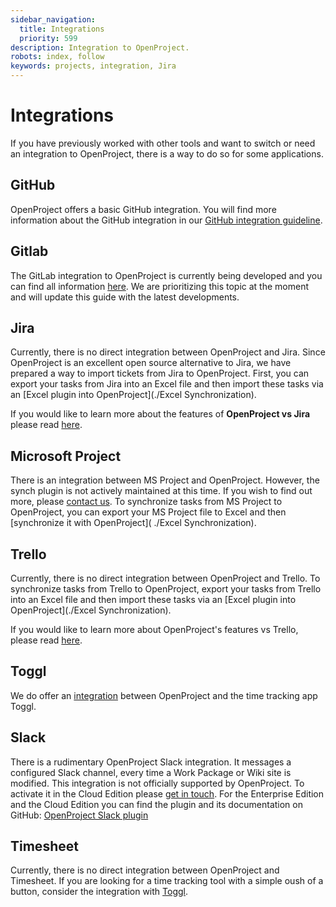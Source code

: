 ```yaml
---
sidebar_navigation:
  title: Integrations
  priority: 599
description: Integration to OpenProject.
robots: index, follow
keywords: projects, integration, Jira
---
```

# Integrations

If you have previously worked with other tools and want to switch or need an integration to OpenProject, there is a way to do so for some applications.

## GitHub

OpenProject offers a basic GitHub integration. You will find more information about the GitHub integration in our [GitHub integration guideline](../../system-admin-guide/github-integration/).

## Gitlab

The GitLab integration to OpenProject is currently being developed and you can find all information [here](https://gitlab.com/gitlab-org/gitlab/-/merge_requests/21933#note_309977508).
We are prioritizing this topic at the moment and will update this guide with the latest developments.

## Jira

Currently, there is no direct integration between OpenProject and Jira. Since OpenProject is an excellent open source alternative to Jira, we have prepared a way to import tickets from Jira to OpenProject. First, you can export your tasks from Jira into an Excel file and then import these tasks via an [Excel plugin into OpenProject](./Excel Synchronization).

If you would like to learn more about the features of **OpenProject vs Jira** please read [here](https://www.openproject.org/jira-alternative/).

## Microsoft Project

There is an integration between MS Project and OpenProject. However, the synch plugin is not actively maintained at this time. If you wish to find out more, please [contact us](https://www.openproject.org/contact-us/).
To synchronize tasks from MS Project to OpenProject, you can export your MS Project file to Excel and then [synchronize it with OpenProject]( ./Excel Synchronization).

## Trello

Currently, there is no direct integration between OpenProject and Trello. To synchronize tasks from Trello to OpenProject, export your tasks from Trello into an Excel file and then import these tasks via an [Excel plugin into OpenProject](./Excel Synchronization).

If you would like to learn more about OpenProject's features vs Trello, please read [here](https://www.openproject.org/trello-alternative/).

## Toggl

We do offer an [integration](../time-and-costs/time-tracking/toggl-integration/) between OpenProject and the time tracking app Toggl.

## Slack

There is a rudimentary OpenProject Slack integration. It messages a configured Slack channel, every time a Work Package or Wiki site is modified. This integration is not officially supported by OpenProject.
To activate it in the Cloud Edition please [get in touch](https://www.openproject.org/contact-us/). For the Enterprise Edition and the Cloud Edition you can find the plugin and its documentation on GitHub: [OpenProject Slack plugin](https://github.com/opf/openproject-slack#openproject-slack-plugin) 

## Timesheet
Currently, there is no direct integration between OpenProject and Timesheet. If you are looking for a time tracking tool with a simple oush of a button, consider the integration with [Toggl](../time-and-costs/time-tracking/toggl-integration/).
